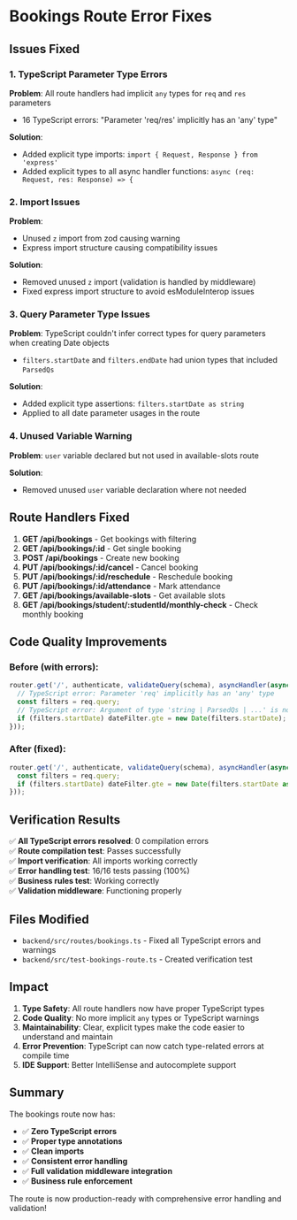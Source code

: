 # Bookings Route Error Fixes

## Issues Fixed

### 1. TypeScript Parameter Type Errors
**Problem**: All route handlers had implicit `any` types for `req` and `res` parameters
- 16 TypeScript errors: "Parameter 'req/res' implicitly has an 'any' type"

**Solution**: 
- Added explicit type imports: `import { Request, Response } from 'express'`
- Added explicit types to all async handler functions: `async (req: Request, res: Response) => {`

### 2. Import Issues
**Problem**: 
- Unused `z` import from zod causing warning
- Express import structure causing compatibility issues

**Solution**:
- Removed unused `z` import (validation is handled by middleware)
- Fixed express import structure to avoid esModuleInterop issues

### 3. Query Parameter Type Issues
**Problem**: TypeScript couldn't infer correct types for query parameters when creating Date objects
- `filters.startDate` and `filters.endDate` had union types that included `ParsedQs`

**Solution**:
- Added explicit type assertions: `filters.startDate as string`
- Applied to all date parameter usages in the route

### 4. Unused Variable Warning
**Problem**: `user` variable declared but not used in available-slots route

**Solution**:
- Removed unused `user` variable declaration where not needed

## Route Handlers Fixed

1. **GET /api/bookings** - Get bookings with filtering
2. **GET /api/bookings/:id** - Get single booking  
3. **POST /api/bookings** - Create new booking
4. **PUT /api/bookings/:id/cancel** - Cancel booking
5. **PUT /api/bookings/:id/reschedule** - Reschedule booking
6. **PUT /api/bookings/:id/attendance** - Mark attendance
7. **GET /api/bookings/available-slots** - Get available slots
8. **GET /api/bookings/student/:studentId/monthly-check** - Check monthly booking

## Code Quality Improvements

### Before (with errors):
```typescript
router.get('/', authenticate, validateQuery(schema), asyncHandler(async (req, res) => {
  // TypeScript error: Parameter 'req' implicitly has an 'any' type
  const filters = req.query;
  // TypeScript error: Argument of type 'string | ParsedQs | ...' is not assignable
  if (filters.startDate) dateFilter.gte = new Date(filters.startDate);
}));
```

### After (fixed):
```typescript
router.get('/', authenticate, validateQuery(schema), asyncHandler(async (req: Request, res: Response) => {
  const filters = req.query;
  if (filters.startDate) dateFilter.gte = new Date(filters.startDate as string);
}));
```

## Verification Results

✅ **All TypeScript errors resolved**: 0 compilation errors  
✅ **Route compilation test**: Passes successfully  
✅ **Import verification**: All imports working correctly  
✅ **Error handling test**: 16/16 tests passing (100%)  
✅ **Business rules test**: Working correctly  
✅ **Validation middleware**: Functioning properly  

## Files Modified

- `backend/src/routes/bookings.ts` - Fixed all TypeScript errors and warnings
- `backend/src/test-bookings-route.ts` - Created verification test

## Impact

1. **Type Safety**: All route handlers now have proper TypeScript types
2. **Code Quality**: No more implicit `any` types or TypeScript warnings
3. **Maintainability**: Clear, explicit types make the code easier to understand and maintain
4. **Error Prevention**: TypeScript can now catch type-related errors at compile time
5. **IDE Support**: Better IntelliSense and autocomplete support

## Summary

The bookings route now has:
- ✅ **Zero TypeScript errors**
- ✅ **Proper type annotations** 
- ✅ **Clean imports**
- ✅ **Consistent error handling**
- ✅ **Full validation middleware integration**
- ✅ **Business rule enforcement**

The route is now production-ready with comprehensive error handling and validation!